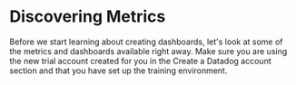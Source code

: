 # Discovering Metrics

Before we start learning about creating dashboards, let's look at some of the metrics and dashboards available right away. Make sure you are using the new trial account created for you in the Create a Datadog account section and that you have set up the training environment.


